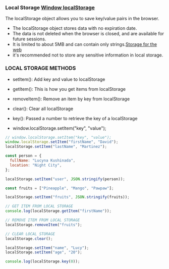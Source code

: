 ### Local Storage [Window localStorage](https://www.w3schools.com/jsref/prop_win_localstorage.asp)
The localStorage object allows you to save key/value pairs in the browser.
- The localStorage object stores data with no expiration date.
- The data is not deleted when the browser is closed, and are available for future sessions.
- It is limited to about 5MB and can contain only strings.[Storage for the web](https://web.dev/storage-for-the-web/)
- it's recommended not to store any sensitive information in local storage.


### LOCAL STORAGE METHODS
- setItem(): Add key and value to localStorage
- getItem(): This is how you get items from localStorage
- removeItem(): Remove an item by key from localStorage
- clear(): Clear all localStorage
- key(): Passed a number to retrieve the key of a localStorage

- window.localStorage.setItem("key", "value");
```javascript
// window.localStorage.setItem("key", "value");
window.localStorage.setItem("firstName", "David");
localStorage.setItem("lastName", "Martinez");

const person = {
  fullName: "Lucyna Kushinada",
  location: "Night City",
};

localStorage.setItem("user", JSON.stringify(person));

const fruits = ["Pineapple", "Mango", "Pawpaw"];

localStorage.setItem("fruits", JSON.stringify(fruits));

// GET ITEM FROM LOCAL STORAGE
console.log(localStorage.getItem("firstName"));

// REMOVE ITEM FROM LOCAL STORAGE
localStorage.removeItem("fruits");

// CLEAR LOCAL STORAGE
localStorage.clear();

localStorage.setItem("name", "Lucy");
localStorage.setItem("age", "20");

console.log(localStorage.key(0));

```